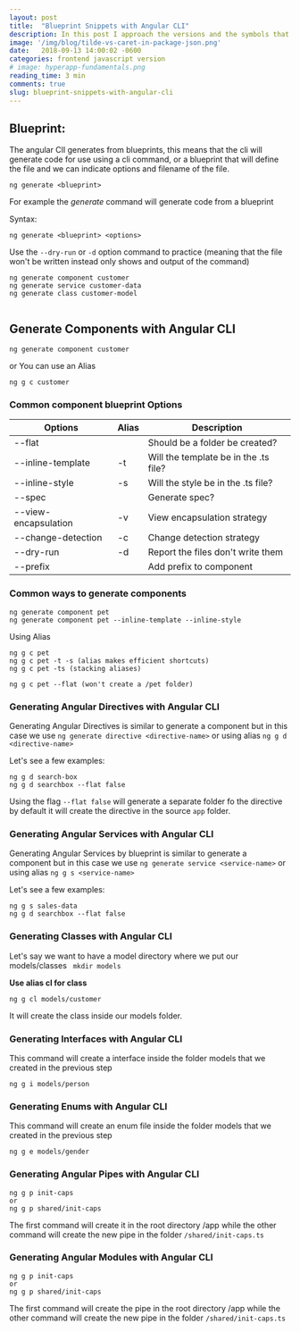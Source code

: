 ```yaml
---
layout: post
title:  "Blueprint Snippets with Angular CLI"
description: In this post I approach the versions and the symbols that helps to describe the version used in package.json file  
image: '/img/blog/tilde-vs-caret-in-package-json.png'
date:   2018-09-13 14:00:02 -0600
categories: frontend javascript version 
# image: hyperapp-fundamentals.png
reading_time: 3 min
comments: true
slug: blueprint-snippets-with-angular-cli
---
```


## Blueprint:

The angular ClI generates from blueprints, this means that the cli will generate code for use using a cli command, or a blueprint that will define the file and we can indicate options and filename of the file.
```
ng generate <blueprint>  
```

For example the *generate* command will generate code from a blueprint

  

Syntax:

```
ng generate <blueprint> <options>
```

 
Use the `--dry-run` or `-d`  option command to practice (meaning that the file won't be written instead only shows and output of the command)

  

```
ng generate component customer
ng generate service customer-data
ng generate class customer-model
  
```

  

## Generate Components with Angular CLI

```
ng generate component customer
```

  or You can use an Alias

```
ng g c customer
```

### Common component blueprint Options
| Options              | Alias | Description                           |
|----------------------|-------|---------------------------------------|
| --flat               |       | Should be a folder be created?        |
| --inline-template    | -t    | Will the template be in the .ts file? |
| --inline-style       | -s    | Will the style be in the .ts file?    |
| --spec               |       | Generate spec?                        |
| --view-encapsulation | -v    | View encapsulation strategy           |
| --change-detection   | -c    | Change detection strategy             |
| --dry-run            | -d    | Report the files don't write them     
|--prefix			   |	   | Add prefix to component

### Common ways to generate components

```
ng generate component pet
ng generate component pet --inline-template --inline-style
```

Using Alias

```
ng g c pet
ng g c pet -t -s (alias makes efficient shortcuts)
ng g c pet -ts (stacking aliases)

ng g c pet --flat (won't create a /pet folder)
```


### Generating  Angular Directives with Angular CLI

Generating Angular Directives is similar to generate a component but in this case we use `ng generate directive <directive-name>` or using alias `ng g d <directive-name>`

Let's see a few examples:

```
ng g d search-box
ng g d searchbox --flat false 
```
Using the flag `--flat false` will generate a separate folder fo the directive by default it will create the directive in the source `app` folder.

### Generating  Angular Services with Angular CLI

Generating Angular Services by blueprint is similar to generate a component but in this case we use `ng generate service <service-name>` or using alias `ng g s <service-name>`

Let's see a few examples:

```
ng g s sales-data
ng g d searchbox --flat false 
```

### Generating  Classes with Angular CLI

Let's say we want to have a model directory where we put our models/classes
` mkdir models`

**Use alias cl for class**
```
ng g cl models/customer
```

It will create the class inside our models folder.

### Generating  Interfaces with Angular CLI
This command will create a interface inside the folder models that we created in the previous step

```
ng g i models/person
```

### Generating  Enums with Angular CLI
This command will create an enum file inside the folder models that we created in the previous step

```
ng g e models/gender
```

### Generating  Angular Pipes with Angular CLI

```
ng g p init-caps
or 
ng g p shared/init-caps
```

The first command will create it in the root directory /app while the other command will create the new pipe in the folder `/shared/init-caps.ts`

### Generating  Angular Modules with Angular CLI

```
ng g p init-caps
or 
ng g p shared/init-caps
```

The first command will create the pipe in the root directory /app while the other command will create the new pipe in the folder `/shared/init-caps.ts`



